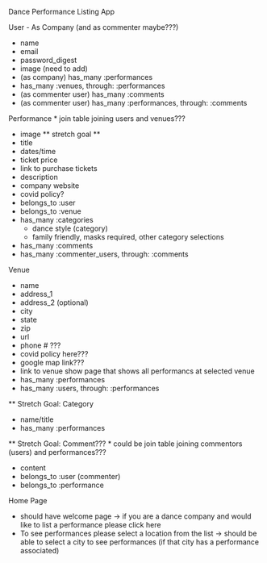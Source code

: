 Dance Performance Listing App

User - As Company (and as commenter maybe???)
- name
- email
- password_digest
- image (need to add)
- (as company) has_many :performances
- has_many :venues, through: :performances
- (as commenter user) has_many :comments
- (as commenter user) has_many :performances, through: :comments

Performance  * join table joining users and venues???
- image ** stretch goal **
- title
- dates/time
- ticket price
- link to purchase tickets
- description
- company website
- covid policy?
- belongs_to :user
- belongs_to :venue
- has_many :categories
    - dance style (category)
    - family friendly, masks required, other category selections
- has_many :comments
- has_many :commenter_users, through: :comments

Venue
- name
- address_1
- address_2 (optional)
- city
- state
- zip
- url
- phone # ???
- covid policy here???
- google map link???
- link to venue show page that shows all performancs at selected venue
- has_many :performances
- has_many :users, through: :performances

** Stretch Goal: Category
- name/title
- has_many :performances

** Stretch Goal: Comment???  * could be join table joining commentors (users) and performances???
- content
- belongs_to :user (commenter)
- belongs_to :performance

Home Page
- should have welcome page -> if you are a dance company and would like to list a performance please click here
- To see performances please select a location from the list -> should be able to select a city to see performances (if that city has a performance associated)